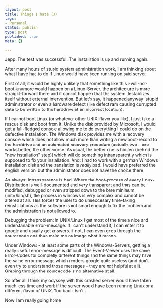 ```yaml
---
layout: post
title: Things I hate (3)
tags:
- Personal
status: publish
type: post
published: true
meta: {}

---
```

Jepp. The test was successful. The installation is up and running again.

After many hours of stupid system administration work, I am thinking about what I have had to do if Linux would have been running on said server.

First of all, it would be highly unlikely that something like this i-will-not-boot-anymore would happen on a Linux-Server. the architecture is more straight-forward there and it cannot happen that the system destablizes itself without external intervention. But let's say, it happened anyway (stupid administrator or even a hardware defect (like defect ram causing currupted data to be written to the harddrive at an incorrect location).

If I cannot boot Linux (or whatever other UNIX-flavor you like), I just take a rescue disk and boot from it. Unlike the disk provided by Microsoft, I would get a full-fledged console allowing me to do everything I could do on the defective installation. The Windows disk provides me with a recovery console which does not allow much more than writing a new boot-record to the harddrive and an automated recovery procedure (actually two - one works better, the other worse. As usual, the better one is hidden (behind the "new installation" step)) which will do something intransparently which is supposed to fix your installation. And: I had to work with a german Windows installation disk and the translation is *really* bad. I would have preferred the english version, but the administrator does not have the choice there.

As always: Intransparence is bad. Where the boot-process of every Linux-Distribution is well-documented and *very* transparent and thus can be modified, debugged or even stripped down to the bare minimum (init=/bin/sh), the process in windows is very complex and cannot be altered at all. This forces the user to do unneccesary time-taking reinstallations as the software is not smart enough to fix the problem and the administration is not allowed to.

Debugging the problem: In UNIX/Linux I get most of the time a nice and understanable error-message. If I can't understand it, I can enter it to google and usually get answers. If not, I can even <tt>grep</tt> through the sourcecode and thus make me an image what it means.

Under Windows - at least some parts of the Windows-Servers, getting a really useful error-message is difficult: The Event-Viewer uses the same Error-Codes for completly different things and the same things may have the same error-message which renders google quite useless (and don't even try to understand those messages - they are *not* helpful at all). Greping through the sourcecode is no alternative at all.

So after all I think my odyssey with this crashed server would have taken much less time and work if the server would have been running Linux or a different flavor of UNIX. Too bad it isn't .

Now I am really going home
